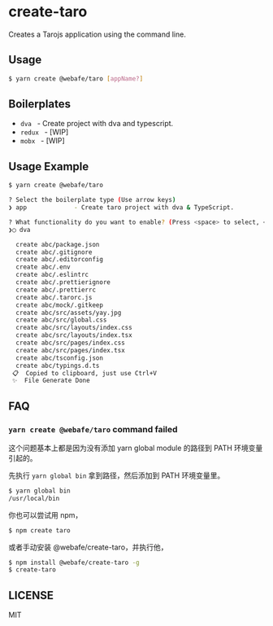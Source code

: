 # create-taro

Creates a Tarojs application using the command line.

## Usage

```bash
$ yarn create @webafe/taro [appName?]
```

## Boilerplates

* `dva ` - Create project with dva and typescript.
* `redux ` - [WIP]
* `mobx ` - [WIP]

## Usage Example

```bash
$ yarn create @webafe/taro

? Select the boilerplate type (Use arrow keys)
❯ app             - Create taro project with dva & TypeScript.

? What functionality do you want to enable? (Press <space> to select, <a> to toggle all, <i> to invert selection)
❯◯ dva

  create abc/package.json
  create abc/.gitignore
  create abc/.editorconfig
  create abc/.env
  create abc/.eslintrc
  create abc/.prettierignore
  create abc/.prettierrc
  create abc/.tarorc.js
  create abc/mock/.gitkeep
  create abc/src/assets/yay.jpg
  create abc/src/global.css
  create abc/src/layouts/index.css
  create abc/src/layouts/index.tsx
  create abc/src/pages/index.css
  create abc/src/pages/index.tsx
  create abc/tsconfig.json
  create abc/typings.d.ts
 📋  Copied to clipboard, just use Ctrl+V
 ✨  File Generate Done
```

## FAQ

### `yarn create @webafe/taro` command failed

这个问题基本上都是因为没有添加 yarn global module 的路径到 PATH 环境变量引起的。

先执行 `yarn global bin` 拿到路径，然后添加到 PATH 环境变量里。

```bash
$ yarn global bin
/usr/local/bin
```

你也可以尝试用 npm，

```bash
$ npm create taro
```

或者手动安装 @webafe/create-taro，并执行他，

```bash
$ npm install @webafe/create-taro -g
$ create-taro
```

## LICENSE

MIT
